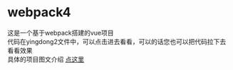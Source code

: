 # webpack4
这是一个基于webpack搭建的vue项目<br>
代码在yingdong2文件中，可以点击进去看看，可以的话您也可以把代码拉下去看看效果<br>
具体的项目图文介绍 <a href="https://darkgra.github.io/">点这里</a>
